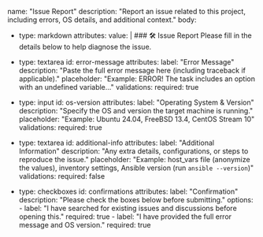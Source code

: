 name: "Issue Report"
description: "Report an issue related to this project, including errors, OS details, and additional context."
body:
  - type: markdown
    attributes:
      value: |
        ### 🛠️ Issue Report
        Please fill in the details below to help diagnose the issue.
  
  - type: textarea
    id: error-message
    attributes:
      label: "Error Message"
      description: "Paste the full error message here (including traceback if applicable)."
      placeholder: "Example: ERROR! The task includes an option with an undefined variable..."
    validations:
      required: true
  
  - type: input
    id: os-version
    attributes:
      label: "Operating System & Version"
      description: "Specify the OS and version the target machine is running."
      placeholder: "Example: Ubuntu 24.04, FreeBSD 13.4, CentOS Stream 10"
    validations:
      required: true

  - type: textarea
    id: additional-info
    attributes:
      label: "Additional Information"
      description: "Any extra details, configurations, or steps to reproduce the issue."
      placeholder: "Example: host_vars file (anonymize the values), inventory settings, Ansible version (run `ansible --version`)"
    validations:
      required: false

  - type: checkboxes
    id: confirmations
    attributes:
      label: "Confirmation"
      description: "Please check the boxes below before submitting."
      options:
        - label: "I have searched for existing issues and discussions before opening this."
          required: true
        - label: "I have provided the full error message and OS version."
          required: true

